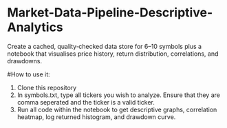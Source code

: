 # Market-Data-Pipeline-Descriptive-Analytics

Create a cached, quality‑checked data store for 6–10 symbols plus a notebook
that visualises price history, return distribution, correlations, and drawdowns.

#How to use it:

1) Clone this repository
2) In symbols.txt, type all tickers you wish to analyze. Ensure that they are comma seperated and the ticker is a valid ticker. 
3) Run all code within the notebook to get descriptive graphs, correlation heatmap, log returned histogram, and drawdown curve. 
